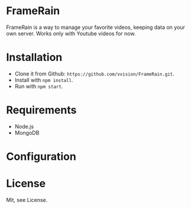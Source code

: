 FrameRain
=========

FrameRain is a way to manage your favorite videos, keeping data on your own server.
Works only with Youtube videos for now. 

Installation
============

* Clone it from Github: `https://github.com/vvision/FrameRain.git`.
* Install with `npm install`.
* Run with `npm start`.

Requirements
============

* Node.js
* MongoDB

Configuration
=============

License
=======

Mit, see License.
